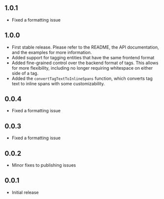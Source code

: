 ## 1.0.1

* Fixed a formatting issue

## 1.0.0

* First stable release. Please refer to the README, the API documentation, and the examples for more information.
* Added support for tagging entities that have the same frontend format
* Added fine-grained control over the backend format of tags. This allows for more flexibility, including no longer requiring whitespace on either side of a tag.
* Added the `convertTagTextToInlineSpans` function, which converts tag text to inline spans with some customizability.

## 0.0.4

* Fixed a formatting issue

## 0.0.3

* Fixed a formatting issue

## 0.0.2

* Minor fixes to publishing issues

## 0.0.1

* Initial release
